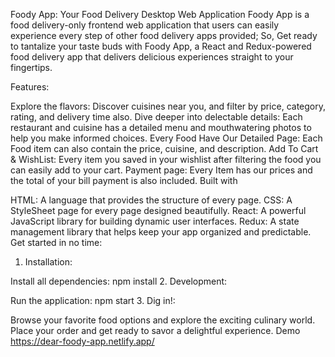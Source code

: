 Foody App: Your Food Delivery Desktop Web Application
Foody App is a food delivery-only frontend web application that users can easily experience every step of other food delivery apps provided; So, Get ready to tantalize your taste buds with Foody App, a React and Redux-powered food delivery app that delivers delicious experiences straight to your fingertips.

Features:

Explore the flavors: Discover cuisines near you, and filter by price, category, rating, and delivery time also.
Dive deeper into delectable details: Each restaurant and cuisine has a detailed menu and mouthwatering photos to help you make informed choices.
Every Food Have Our Detailed Page: Each Food item can also contain the price, cuisine, and description.
Add To Cart & WishList: Every item you saved in your wishlist after filtering the food you can easily add to your cart.
Payment page: Every Item has our prices and the total of your bill payment is also included.
Built with

HTML: A language that provides the structure of every page.
CSS: A StyleSheet page for every page designed beautifully.
React: A powerful JavaScript library for building dynamic user interfaces.
Redux: A state management library that helps keep your app organized and predictable.
Get started in no time:

1. Installation:

Install all dependencies: npm install
2. Development:

Run the application: npm start
3. Dig in!:

Browse your favorite food options and explore the exciting culinary world.
Place your order and get ready to savor a delightful experience.
Demo
https://dear-foody-app.netlify.app/
